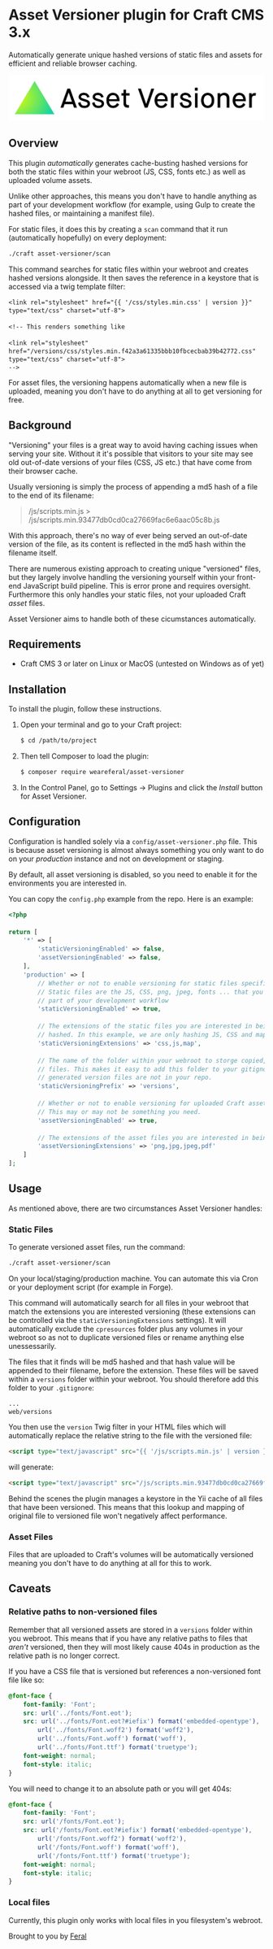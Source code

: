 # Asset Versioner plugin for Craft CMS 3.x

Automatically generate unique hashed versions of static files and assets for efficient and reliable browser caching.

![Asset Versioner Logo](resources/img/plugin-logo.png)

## Overview



This plugin *automatically* generates cache-busting hashed versions for both the static files within your webroot (JS, CSS, fonts etc.) as well as uploaded volume assets.

Unlike other approaches, this means you don't have to handle anything as part of your development workflow (for example, using Gulp to create the hashed files, or maintaining a manifest file).

For static files, it does this by creating a `scan` command that it run (automatically hopefully) on every deployment:

```sh
./craft asset-versioner/scan
```

This command searches for static files within your webroot and creates hashed versions alongside. It then saves the reference in a keystore that is accessed via a twig template filter:

```twig
<link rel="stylesheet" href="{{ '/css/styles.min.css' | version }}" type="text/css" charset="utf-8">

<!-- This renders something like

<link rel="stylesheet" href="/versions/css/styles.min.f42a3a61335bbb10fbcecbab39b42772.css" type="text/css" charset="utf-8">
-->
```

For asset files, the versioning happens automatically when a new file is uploaded, meaning you don't have to do anything at all to get versioning for free.

## Background

"Versioning" your files is a great way to avoid having caching issues when serving your site. Without it it's possible that visitors to your site may see old out-of-date versions of your files (CSS, JS etc.) that have come from their browser cache.

Usually versioning is simply the process of appending a md5 hash of a file to the end of its filename:

> /js/scripts.min.js > /js/scripts.min.93477db0cd0ca27669fac6e6aac05c8b.js

With this approach, there's no way of ever being served an out-of-date version of the file, as its content is reflected in the md5 hash within the filename itself.

There are numerous existing approach to creating unique "versioned" files, but they largely involve handling the versioning yourself within your front-end JavaScript build pipeline. This is error prone and requires oversight. Furthermore this only handles your static files, not your uploaded Craft *asset* files.

Asset Versioner aims to handle both of these cicumstances automatically.

## Requirements

- Craft CMS 3 or later on Linux or MacOS (untested on Windows as of yet)

## Installation

To install the plugin, follow these instructions.

1. Open your terminal and go to your Craft project:

   ```sh
   $ cd /path/to/project
   ```

2. Then tell Composer to load the plugin:

   ```sh
   $ composer require weareferal/asset-versioner
   ```

3. In the Control Panel, go to Settings → Plugins and click the *Install* button for Asset Versioner.

## Configuration

Configuration is handled solely via a `config/asset-versioner.php` file. This is because asset versioning is almost always something you only want to do on your *production* instance and not on development or staging.

By default, all asset versioning is disabled, so you need to enable it for the environments you are interested in.

You can copy the `config.php` example from the repo. Here is an example:

```php
<?php

return [
    '*' => [
        'staticVersioningEnabled' => false,
        'assetVersioningEnabled' => false,
    ],
    'production' => [
        // Whether or not to enable versioning for static files specifically. 
        // Static files are the JS, CSS, png, jpeg, fonts ... that you use
        // part of your development workflow
        'staticVersioningEnabled' => true,

        // The extensions of the static files you are interested in being
        // hashed. In this example, we are only hashing JS, CSS and map files
        'staticVersioningExtensions' => 'css,js,map',

        // The name of the folder within your webroot to storge copied, versioned
        // files. This makes it easy to add this folder to your gitignore so that
        // generated version files are not in your repo.
        'staticVersioningPrefix' => 'versions',

        // Whether or not to enable versioning for uploaded Craft asset files.
        // This may or may not be something you need.
        'assetVersioningEnabled' => true,

        // The extensions of the asset files you are interested in being hashed.
        'assetVersioningExtensions' => 'png,jpg,jpeg,pdf'
    ]
];
```

## Usage

As mentioned above, there are two circumstances Asset Versioner handles:

### Static Files

To generate versioned asset files, run the command:

```sh
./craft asset-versioner/scan
```

On your local/staging/production machine. You can automate this via Cron or your deployment script (for example in Forge).

This command will automatically search for all files in your webroot that match the extensions you are interested versioning (these extensions can be controlled via the `staticVersioningExtensions` settings). It will automatically exclude the `cpresources` folder plus any volumes in your webroot so as not to duplicate versioned files or rename anything else unessessarily.

The files that it finds will be md5 hashed and that hash value will be appended to their filename, before the extension. These files will be saved within a `versions` folder within your webroot. You should therefore add this folder to your `.gitignore`:

```gitignore
...
web/versions
```

You then use the `version` Twig filter in your HTML files which will automatically replace the relative string to the file with the versioned file:

```html
<script type="text/javascript" src="{{ '/js/scripts.min.js' | version }}"></script>
```

will generate:

```html
<script type="text/javascript" src="/js/scripts.min.93477db0cd0ca27669fac6e6aac05c8b.js"></script>
```

Behind the scenes the plugin manages a keystore in the Yii cache of all files that have been versioned. This means that this lookup and mapping of original file to versioned file won't negatively affect performance.

### Asset Files

Files that are uploaded to Craft's volumes will be automatically versioned meaning you don't have to do anything at all for this to work.

## Caveats

### Relative paths to non-versioned files

Remember that all versioned assets are stored in a `versions` folder within you webroot. This means that if you have any relative paths to files that _aren't_ versioned, then they will most likely cause 404s in production as the relative path is no longer correct.

If you have a CSS file that is versioned but references a non-versioned font file like so:

```css
@font-face {
    font-family: 'Font';
    src: url('../fonts/Font.eot');
    src: url('../fonts/Font.eot?#iefix') format('embedded-opentype'),
        url('../fonts/Font.woff2') format('woff2'),
        url('../fonts/Font.woff') format('woff'),
        url('../fonts/Font.ttf') format('truetype');
    font-weight: normal;
    font-style: italic;
}
```

You will need to change it to an absolute path or you will get 404s:

```css
@font-face {
    font-family: 'Font';
    src: url('/fonts/Font.eot');
    src: url('/fonts/Font.eot?#iefix') format('embedded-opentype'),
        url('/fonts/Font.woff2') format('woff2'),
        url('/fonts/Font.woff') format('woff'),
        url('/fonts/Font.ttf') format('truetype');
    font-weight: normal;
    font-style: italic;
}
```

### Local files

Currently, this plugin only works with local files in you filesystem's webroot.

Brought to you by [Feral](https://weareferal.com)
